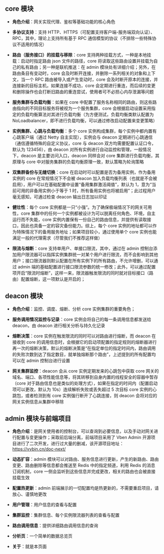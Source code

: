 ## core 模块

- **角色介绍**：网关实现代理、鉴权等基础功能的核心角色

- **多协议支持**：支持 HTTP、HTTPS（可配置支持客户端-服务端双向认证）、RPC，其中，理论上支持所有基于 RPC 通信模型的协议（不排除一些特殊协议不适用的情况）

- **路由（服务接口）的挂载与移除**：core 支持两种挂载方式，一种是本地挂载：启动时指定路由 json 文件的路径，core 将读取这些路由设置并挂载为自己的私有路由；另一种是联机推送：在 admin 模块处有详细介绍；另外，在路由条目有变动时，core 会及时断开连接，并删除一系列相关的对象和上下文，当一个 RPC 路由被导入或产生变动时，core 会及时断开原本的连接，并连接新的目标主机，如果连接不成功，core 会定期进行重连，而后续的变更和删除操作也会打断旧路由的重连尝试，使用者可不必担心内存泄漏等问题

- **服务集群与负载均衡**：如果在 core 中配置了服务名称相同的路由，则这些路由指向的不同目标服务将被视为一个服务集群，core 会根据启动设置采用指定的负载均衡算法对其进行负载均衡（为方便测试，负载均衡类默认配置为 NoLoadbalancer，即不进行负载均衡，可以通过修改启动配置来变更策略）

- **实例集群、心跳与负载均衡**：多个 core 实例构成集群，每个实例中都内置有心跳客户端（通过 Netty 自主实现），实例会与 deacon 定期进行心跳通信（通信遵循特殊的自定义协议，core 与 deacon 双方均需要配置认证口令，默认为 123456），由 deacon 对所有实例进行自动监控和管理，一般情况下，deacon 是主要访问入口，deacon 同样会对 core 集群进行负载均衡，其原理与 core 中对服务集群的负载均衡原理一致，默认策略为轮询策略

- **双集群备份与无缝切换**：core 在启动时可以配置是否为备用实例，作为备用实例的 core 在常规情况下不会被 deacon 加入负载均衡列表（也就是不会被启用），用户可以在基础配置中设置“备用集群激活阈值”，默认为 1，意为“当前可用的非备用实例小于等于 1 时，所有备用实例也将被启用”；此过程用户毫无感知，可通过检查 deacon 输出日志加以印证

- **健壮性**：每个 core 实例都是一只“小强”。为了确保极端情况下的网关可用性，core 集群中的任何一个实例都被设计为可以脱离任何角色、环境，自主运行而不失能，core 实例内置保有一份自己的路由信息，并提供有读取接口，因此也具备一定的容灾备份能力。综上，每个 core 实例的地址都可以作为特殊情况下的备用服务地址；如果项目较小，通过使用单个 core 实例也能满足一般的代理需求（尽管我们不推荐这样做）

- **限流与熔断**：core 支持单用户、单接口限流，其中，通过在 admin 控制台添加用户限流器可以指挥实例集群统一对某个用户进行限流，而不会影响到其他用户；接口限流器则默认配置在所有实例下的所有路由，不允许增删，可以通过 admin 端的基础配置进行接口限流参数的统一修改；此外，可以通过配置项开启“限流时熔断”，这样一来，限流器触发限流的同时就对目标接口（路由）配置熔断，这一项默认是开启的；

## deacon 模块

- **角色介绍**：监控、调度、熔断、分析 core 实例集群的重要角色；

- **服务调用情况监控与记录**：core 实例会将自己的每一条调用信息都发送给 deacon，由 deacon 进行相关分析与持久化记录

- **熔断决策**：core 实例在触发限流的同时可以对路由进行熔断，而 deacon 在接收到 core 的调用信息时，会根据它的启动项配置的指定规则的熔断器进行再一次的熔断决策，默认的熔断决策是“在指定单位的指定时间内，路由调用的失败次数到达了指定数目，就单独熔断那个路由”，上述提到的所有配置均可以在 admin 控制台进行设置

- **网关集群监控**：deacon 会从 core 实例定期发来的心跳包中获取 core 网关的域名、端口、各项性能信息等，将其转移到自身内置的线程安全的容器中暂存（core 对于路由信息也是类似的处理方式），如果在指定的时间内（配置启动项可以更改，默认为 10s）连续解析失败或丢失超过 5 次目标 core 实例的心跳包，或者检测到有 core 实例强行断开了心跳连接，则 deacon 会将对应的网关实例信息从集群中移除

## admin 模块与前端项目

- **角色介绍**：是网关使用者的控制台，可以查询到必要信息，以及手动对网关进行配置与变更操作；采取前后端分离，前端项目采用了 Vben Admin 开源项目进行了二次开发，进行过大量的删减，该开源项目地址：https://vvbin.cn/doc-next/

- **动态扩容**：admin 模块可以对路由、服务信息进行更新，产生的新路由、路由变更、路由删除等信息都会推送至 Redis 中的指定频道，利用 Redis 的消息订阅机制，core 一侧会监听到这些信息并完成更改，相关的路由也会被直接挂载生效

- **配置热更新**：admin 前端展示的一切配置均是热更新的，不需要重启项目，请放心、谨慎地更改

- **用户管理**：用户信息的查看与配置

- **集群监控**：集群信息、每个实例限流器列表的查看与配置

- **路由调用信息**：提供详细路由调用信息的查询

- **分析页**：一个简单的数据总览页

- **关于**：就是本页面
